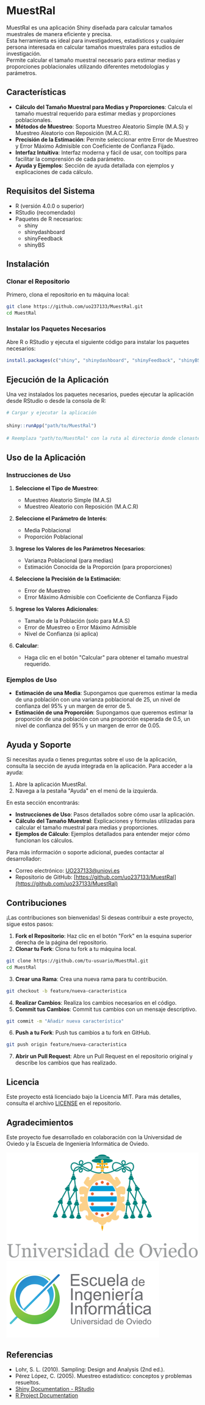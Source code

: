 # MuestRal

MuestRal es una aplicación Shiny diseñada para calcular tamaños muestrales de manera eficiente y precisa.  
Esta herramienta es ideal para investigadores, estadísticos y cualquier persona interesada en calcular tamaños muestrales para estudios de investigación.  
Permite calcular el tamaño muestral necesario para estimar medias y proporciones poblacionales utilizando diferentes metodologías y parámetros.

## Características

- **Cálculo del Tamaño Muestral para Medias y Proporciones**: Calcula el tamaño muestral requerido para estimar medias y proporciones poblacionales.
- **Métodos de Muestreo**: Soporta Muestreo Aleatorio Simple (M.A.S) y Muestreo Aleatorio con Reposición (M.A.C.R).
- **Precisión de la Estimación**: Permite seleccionar entre Error de Muestreo y Error Máximo Admisible con Coeficiente de Confianza Fijado.
- **Interfaz Intuitiva**: Interfaz moderna y fácil de usar, con tooltips para facilitar la comprensión de cada parámetro.
- **Ayuda y Ejemplos**: Sección de ayuda detallada con ejemplos y explicaciones de cada cálculo.

## Requisitos del Sistema

- R (versión 4.0.0 o superior)
- RStudio (recomendado)
- Paquetes de R necesarios:
  - shiny
  - shinydashboard
  - shinyFeedback
  - shinyBS

## Instalación

### Clonar el Repositorio

Primero, clona el repositorio en tu máquina local:

```sh
git clone https://github.com/uo237133/MuestRal.git
cd MuestRal
```

### Instalar los Paquetes Necesarios

Abre R o RStudio y ejecuta el siguiente código para instalar los paquetes necesarios:

```r
install.packages(c("shiny", "shinydashboard", "shinyFeedback", "shinyBS"))
```

## Ejecución de la Aplicación

Una vez instalados los paquetes necesarios, puedes ejecutar la aplicación desde RStudio o desde la consola de R:

```r
# Cargar y ejecutar la aplicación

shiny::runApp("path/to/MuestRal")

# Reemplaza "path/to/MuestRal" con la ruta al directorio donde clonaste el repositorio.
```

## Uso de la Aplicación

### Instrucciones de Uso

1. **Seleccione el Tipo de Muestreo**:
   - Muestreo Aleatorio Simple (M.A.S)
   - Muestreo Aleatorio con Reposición (M.A.C.R)

2. **Seleccione el Parámetro de Interés**:
   - Media Poblacional
   - Proporción Poblacional

3. **Ingrese los Valores de los Parámetros Necesarios**:
   - Varianza Poblacional (para medias)
   - Estimación Conocida de la Proporción (para proporciones)

4. **Seleccione la Precisión de la Estimación**:
   - Error de Muestreo
   - Error Máximo Admisible con Coeficiente de Confianza Fijado

5. **Ingrese los Valores Adicionales**:
   - Tamaño de la Población (solo para M.A.S)
   - Error de Muestreo o Error Máximo Admisible
   - Nivel de Confianza (si aplica)

6. **Calcular**:
   - Haga clic en el botón "Calcular" para obtener el tamaño muestral requerido.

### Ejemplos de Uso

- **Estimación de una Media**: Supongamos que queremos estimar la media de una población con una varianza poblacional de 25, un nivel de confianza del 95% y un margen de error de 5. 
- **Estimación de una Proporción**: Supongamos que queremos estimar la proporción de una población con una proporción esperada de 0.5, un nivel de confianza del 95% y un margen de error de 0.05.

## Ayuda y Soporte

Si necesitas ayuda o tienes preguntas sobre el uso de la aplicación, consulta la sección de ayuda integrada en la aplicación. Para acceder a la ayuda:

1. Abre la aplicación MuestRal.
2. Navega a la pestaña "Ayuda" en el menú de la izquierda.

En esta sección encontrarás:

- **Instrucciones de Uso**: Pasos detallados sobre cómo usar la aplicación.
- **Cálculo del Tamaño Muestral**: Explicaciones y fórmulas utilizadas para calcular el tamaño muestral para medias y proporciones.
- **Ejemplos de Cálculo**: Ejemplos detallados para entender mejor cómo funcionan los cálculos.

Para más información o soporte adicional, puedes contactar al desarrollador:
- Correo electrónico: [UO237133@uniovi.es](mailto:UO237133@uniovi.es)
- Repositorio de GitHub: [https://github.com/uo237133/MuestRal](https://github.com/uo237133/MuestRal)

## Contribuciones

¡Las contribuciones son bienvenidas! Si deseas contribuir a este proyecto, sigue estos pasos:

1. **Fork el Repositorio**: Haz clic en el botón "Fork" en la esquina superior derecha de la página del repositorio.
2. **Clonar tu Fork**: Clona tu fork a tu máquina local.
```sh
git clone https://github.com/tu-usuario/MuestRal.git
cd MuestRal
```
3. **Crear una Rama**: Crea una nueva rama para tu contribución.
```sh
git checkout -b feature/nueva-caracteristica
```
4. **Realizar Cambios**: Realiza los cambios necesarios en el código.
5. **Commit tus Cambios**: Commit tus cambios con un mensaje descriptivo.
```sh
git commit -m "Añadir nueva característica"
```
6. **Push a tu Fork**: Push tus cambios a tu fork en GitHub.
```sh
git push origin feature/nueva-caracteristica
```
7. **Abrir un Pull Request**: Abre un Pull Request en el repositorio original y describe los cambios que has realizado.

## Licencia

Este proyecto está licenciado bajo la Licencia MIT. Para más detalles, consulta el archivo [LICENSE](LICENSE) en el repositorio.

## Agradecimientos

Este proyecto fue desarrollado en colaboración con la Universidad de Oviedo y la Escuela de Ingeniería Informática de Oviedo.

![Universidad de Oviedo](img/universidad_oviedo.png)
![Escuela de Ingeniería Informática de Oviedo](img/ingenieria_informatica_oviedo.png)

## Referencias

- Lohr, S. L. (2010). Sampling: Design and Analysis (2nd ed.).
- Pérez López, C. (2005). Muestreo estadístico: conceptos y problemas resueltos.
- [Shiny Documentation - RStudio](https://shiny.rstudio.com/articles/)
- [R Project Documentation](https://cran.r-project.org/manuals.html)